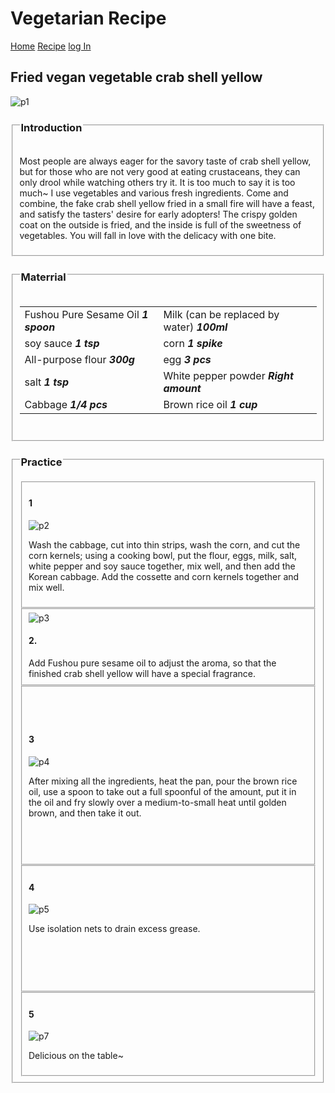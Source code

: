 <!DOCTYPE html>
<html lang="en" >
    <haed>
        <link rel="stylesheet" href="styles.css">
    </haed>
    <h1>Vegetarian Recipe</h1>
    <div class="topnav">
        <a  href="home.html">Home</a>
        <a class="active" href="recipecss.html">Recipe</a>
        <a href="log.html">log In</a>
      </div> 
    <div class="row">        
        <div class="Fried vegan vegetable crab shell yellow">
          <h2>Fried vegan vegetable crab shell yellow</h2>
         <div>
          <img class="img1" img src="https://ali.xinshipu.cn/20180127_90/original/1517054632236.jpg@288w_216h_99q_1e_1c.jpg" alt="p1">
        <fieldset>
          <legend><h3>Introduction</h3></legend>
          <p>Most people are always eager for the savory taste of crab shell yellow, but for those who are not very good at eating crustaceans, they can only drool while watching others try it.
          It is too much to say it is too much~ I use vegetables and various fresh ingredients.
          Come and combine, the fake crab shell yellow fried in a small fire will have a feast, and satisfy the tasters' desire for early adopters! The crispy golden coat on the outside is fried, and the inside is full of the sweetness of vegetables. 
          You will fall in love with the delicacy with one bite.</p>
         </div>
        </fieldset>
        <div class="row 1">
         <fieldset>   
              <legend><h3>Materrial</h3></legend>
               <table>
                  <tr>
                    <td>Fushou Pure Sesame Oil  <i><strong>1 spoon</strong</i></td>
                    <td>Milk (can be replaced by water)  <i><strong>100ml</strong></i></td>
                 </tr> 
                 <tr> 
                     <td>soy sauce   <i><strong>1 tsp</strong></i></td>
                     <td>corn    <i><strong>1 spike</strong></i></td>
                 </tr>
                 <tr>
                   <td>All-purpose flour  <i><strong>300g</strong></i></td>
                   <td>egg   <i><strong>3 pcs</strong></i></td>
                 </tr>
                 <tr>
                   <td>salt  <i><strong>1 tsp</strong></i></td>
                   <td>White pepper powder  <i><strong>Right amount </strong></i></td>
                 </tr>  
                 <tr>
                   <td>Cabbage  <i><strong>1/4 pcs</strong></i></td>
                   <td>Brown rice oil  <i><strong>1 cup</strong></i></td>       
                 </tr>
               </table> 
               <br/>
            </div>
          </fieldest>        
          <div class="row2">
        <fieldset>   
          <legend><h3>Practice</h3></legend>
             <fieldset>
              <h4>1</h4><img class="img2" img src="https://ali.xinshipu.cn/20180127_90/original/1517054631477.jpg@152w_118h_99q_1e_1c.jpg" alt="p2">
              <p>Wash the cabbage, cut into thin strips, wash the corn, and cut the corn kernels; using a cooking bowl, put the flour, eggs, milk, salt, white pepper and soy sauce together, mix well, and then add the Korean cabbage. 
              Add the cossette and corn kernels together and mix well.</p>
            </fieldset>
            <fieldset>
              <img class="img3" img src="https://ali.xinshipu.cn/20180127_90/original/1517054631656.jpg@152w_118h_99q_1e_1c.jpg" alt="p3">
              <h4>2.</h4> Add Fushou pure sesame oil to adjust the aroma, so that the finished crab shell yellow will have a special fragrance.
            </fieldset>
            <fieldset>             
              <br/><br/><br/>
              <h4>3</h4><img class="img4" img src="https://ali.xinshipu.cn/20180127_90/original/1517054631878.jpg@152w_118h_99q_1e_1c.jpg" alt="p4">  
              <p>After mixing all the ingredients, heat the pan, pour the brown rice oil, use a spoon to take out a full spoonful of the amount, put it in the oil and fry slowly over a medium-to-small heat until golden brown, and then take it out.</p>
              <br/><br/><br/>
            </fieldset>
            <fieldset>
              <h4>4</h4><img class="img5" img src="https://ali.xinshipu.cn/20180127_90/original/1517054632038.jpg@152w_118h_99q_1e_1c.jpg" alt="p5">
              <p>Use isolation nets to drain excess grease.</p>
              <br/><br/><br/><br/>
           </fieldset>
          <fieldset>
              <h4>5</h4><img class="img6" img src="https://ali.xinshipu.cn/20180127_90/original/1517054632236.jpg@152w_118h_99q_1e_1c.jpg" alt="p7">
              <p>Delicious on the table~</p> 
      </fieldset>
          </fieldset>
     </div>
</html>
